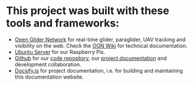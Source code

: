 # This project was built with these tools and frameworks:

- [Open Glider Network](https://www.glidernet.org/) for real-time  glider, paraglider, UAV tracking and visibility on the web. Check the [OGN Wiki](http://wiki.glidernet.org/start) for technical documentation.
- [Ubuntu Server](https://ubuntu.com/download/iot/raspberry-pi-2-3) for our Raspberry Pis.
- [Github](https://www.github.com/) for our [code repository](https://github.com/beforeyouknowit/vsa-flarm-relay), our [project documentation](https://github.com/beforeyouknowit/vsa-flarm-relay-docs) and development collaboration.
- [Docsify.js](https://docsify.js.org/) for project documentation, i.e. for building and maintaining this documentation website.